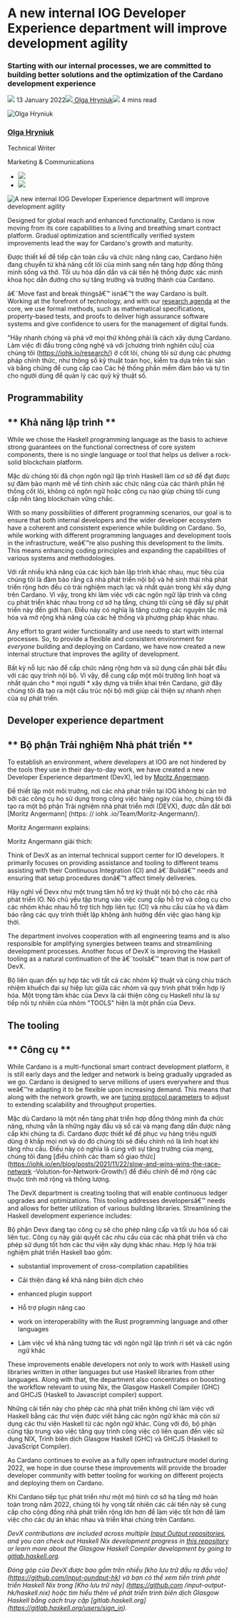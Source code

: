 # A new internal IOG Developer Experience department will improve development agility
### **Starting with our internal processes, we are committed to building better solutions and the optimization of the Cardano development experience**
![](img/2022-01-13-a-new-internal-iog-developer-experience-department.002.png) 13 January 2022![](img/2022-01-13-a-new-internal-iog-developer-experience-department.002.png)[ Olga Hryniuk](tmp//en/blog/authors/olga-hryniuk/page-1/)![](img/2022-01-13-a-new-internal-iog-developer-experience-department.003.png) 4 mins read

![Olga Hryniuk](img/2022-01-13-a-new-internal-iog-developer-experience-department.004.png)[](tmp//en/blog/authors/olga-hryniuk/page-1/)
### [**Olga Hryniuk**](tmp//en/blog/authors/olga-hryniuk/page-1/)
Technical Writer

Marketing & Communications

- ![](img/2022-01-13-a-new-internal-iog-developer-experience-department.005.png)[](https://www.linkedin.com/in/olga-hryniuk-1094a3160/ "LinkedIn")
- ![](img/2022-01-13-a-new-internal-iog-developer-experience-department.006.png)[](https://github.com/olgahryniuk "GitHub")

![A new internal IOG Developer Experience department will improve development agility](img/2022-01-13-a-new-internal-iog-developer-experience-department.007.jpeg)

Designed for global reach and enhanced functionality, Cardano is now moving from its core capabilities to a living and breathing smart contract platform. Gradual optimization and scientifically verified system improvements lead the way for Cardano's growth and maturity.

Được thiết kế để tiếp cận toàn cầu và chức năng nâng cao, Cardano hiện đang chuyển từ khả năng cốt lõi của mình sang nền tảng hợp đồng thông minh sống và thở.
Tối ưu hóa dần dần và cải tiến hệ thống được xác minh khoa học dẫn đường cho sự tăng trưởng và trưởng thành của Cardano.

â€˜Move fast and break thingsâ€™ isnâ€™t the way Cardano is built. Working at the forefront of technology, and with our [research agenda](https://iohk.io/research/) at the core, we use formal methods, such as mathematical specifications, property-based tests, and proofs to deliver high assurance software systems and give confidence to users for the management of digital funds.

"Hãy nhanh chóng và phá vỡ mọi thứ không phải là cách xây dựng Cardano.
Làm việc đi đầu trong công nghệ và với [chương trình nghiên cứu] của chúng tôi (https://iohk.io/research/) ở cốt lõi, chúng tôi sử dụng các phương pháp chính thức, như thông số kỹ thuật toán học, kiểm tra dựa trên tài sản và bằng chứng để cung cấp cao
Các hệ thống phần mềm đảm bảo và tự tin cho người dùng để quản lý các quỹ kỹ thuật số.

## **Programmability**

## ** Khả năng lập trình **

While we chose the Haskell programming language as the basis to achieve strong guarantees on the functional correctness of core system components, there is no single language or tool that helps us deliver a rock-solid blockchain platform. 

Mặc dù chúng tôi đã chọn ngôn ngữ lập trình Haskell làm cơ sở để đạt được sự đảm bảo mạnh mẽ về tính chính xác chức năng của các thành phần hệ thống cốt lõi, không có ngôn ngữ hoặc công cụ nào giúp chúng tôi cung cấp nền tảng blockchain vững chắc.

With so many possibilities of different programming scenarios, our goal is to ensure that both internal developers and the wider developer ecosystem have a coherent and consistent experience while building on Cardano. So, while working with different programming languages and development tools in the infrastructure, weâ€™re also pushing this development to the limits. This means enhancing coding principles and expanding the capabilities of various systems and methodologies. 

Với rất nhiều khả năng của các kịch bản lập trình khác nhau, mục tiêu của chúng tôi là đảm bảo rằng cả nhà phát triển nội bộ và hệ sinh thái nhà phát triển rộng hơn đều có trải nghiệm mạch lạc và nhất quán trong khi xây dựng trên Cardano.
Vì vậy, trong khi làm việc với các ngôn ngữ lập trình và công cụ phát triển khác nhau trong cơ sở hạ tầng, chúng tôi cũng sẽ đẩy sự phát triển này đến giới hạn.
Điều này có nghĩa là tăng cường các nguyên tắc mã hóa và mở rộng khả năng của các hệ thống và phương pháp khác nhau.

Any effort to grant wider functionality and use needs to start with internal processes. So, to provide a flexible and consistent environment for *everyone* building and deploying on Cardano, we have now created a new internal structure that improves the agility of development.

Bất kỳ nỗ lực nào để cấp chức năng rộng hơn và sử dụng cần phải bắt đầu với các quy trình nội bộ.
Vì vậy, để cung cấp một môi trường linh hoạt và nhất quán cho * mọi người * xây dựng và triển khai trên Cardano, giờ đây chúng tôi đã tạo ra một cấu trúc nội bộ mới giúp cải thiện sự nhanh nhẹn của sự phát triển.

## **Developer experience department**

## ** Bộ phận Trải nghiệm Nhà phát triển **

To establish an environment, where developers at IOG are not hindered by the tools they use in their day-to-day work, we have created a new Developer Experience department (DevX), led by [Moritz Angermann](https://iohk.io/team/moritz-angermann/).

Để thiết lập một môi trường, nơi các nhà phát triển tại IOG không bị cản trở bởi các công cụ họ sử dụng trong công việc hàng ngày của họ, chúng tôi đã tạo ra một bộ phận Trải nghiệm nhà phát triển mới (DEVX), được dẫn dắt bởi [Moritz Angermann] (https: // iohk
.io/Team/Moritz-Angermann/).

Moritz Angermann explains:

Moritz Angermann giải thích:

Think of DevX as an internal technical support center for IO developers. It primarily focuses on providing assistance and tooling to different teams assisting with their Continuous Integration (CI) and â€˜Buildâ€™ needs and ensuring that setup procedures donâ€™t affect timely deliveries.

Hãy nghĩ về Devx như một trung tâm hỗ trợ kỹ thuật nội bộ cho các nhà phát triển IO.
Nó chủ yếu tập trung vào việc cung cấp hỗ trợ và công cụ cho các nhóm khác nhau hỗ trợ tích hợp liên tục (CI) và nhu cầu của họ và đảm bảo rằng các quy trình thiết lập không ảnh hưởng đến việc giao hàng kịp thời.

The department involves cooperation with all engineering teams and is also responsible for amplifying synergies between teams and streamlining development processes. Another focus of DevX is improving the Haskell tooling as a natural continuation of the â€˜toolsâ€™ team that is now part of DevX.

Bộ liên quan đến sự hợp tác với tất cả các nhóm kỹ thuật và cũng chịu trách nhiệm khuếch đại sự hiệp lực giữa các nhóm và quy trình phát triển hợp lý hóa.
Một trọng tâm khác của Devx là cải thiện công cụ Haskell như là sự tiếp nối tự nhiên của nhóm "TOOLS" hiện là một phần của Devx.

## **The tooling**

## ** Công cụ **

While Cardano is a multi-functional smart contract development platform, it is still early days and the ledger and network is being gradually upgraded as we go. Cardano is designed to serve millions of users everywhere and thus weâ€™re adapting it to be flexible upon increasing demand. This means that along with the network growth, we are [tuning protocol parameters](https://iohk.io/en/blog/posts/2021/11/22/slow-and-steady-wins-the-race-network-evolution-for-network-growth/) to adjust to extending scalability and throughput properties.

Mặc dù Cardano là một nền tảng phát triển hợp đồng thông minh đa chức năng, nhưng vẫn là những ngày đầu và sổ cái và mạng đang dần được nâng cấp khi chúng ta đi.
Cardano được thiết kế để phục vụ hàng triệu người dùng ở khắp mọi nơi và do đó chúng tôi sẽ điều chỉnh nó là linh hoạt khi tăng nhu cầu.
Điều này có nghĩa là cùng với sự tăng trưởng của mạng, chúng tôi đang [điều chỉnh các tham số giao thức] (https://iohk.io/en/blog/posts/2021/11/22/slow-and-wins-wins-the-race-network
-Volution-for-Network-Growth/) để điều chỉnh để mở rộng các thuộc tính mở rộng và thông lượng.

The DevX department is creating tooling that will enable continuous ledger upgrades and optimizations. This tooling addresses developersâ€™ needs and allows for better utilization of various building libraries. Streamlining the Haskell development experience includes:

Bộ phận Devx đang tạo công cụ sẽ cho phép nâng cấp và tối ưu hóa sổ cái liên tục.
Công cụ này giải quyết các nhu cầu của các nhà phát triển và cho phép sử dụng tốt hơn các thư viện xây dựng khác nhau.
Hợp lý hóa trải nghiệm phát triển Haskell bao gồm:

- substantial improvement of cross-compilation capabilities

- Cải thiện đáng kể khả năng biên dịch chéo

- enhanced plugin support

- Hỗ trợ plugin nâng cao

- work on interoperability with the Rust programming language and other languages

- Làm việc về khả năng tương tác với ngôn ngữ lập trình rỉ sét và các ngôn ngữ khác

These improvements enable developers not only to work with Haskell using libraries written in other languages but use Haskell libraries from other languages. Along with that, the department also concentrates on boosting the workflow relevant to using Nix, the Glasgow Haskell Compiler (GHC) and GHCJS (Haskell to Javascript compiler) support.

Những cải tiến này cho phép các nhà phát triển không chỉ làm việc với Haskell bằng các thư viện được viết bằng các ngôn ngữ khác mà còn sử dụng các thư viện Haskell từ các ngôn ngữ khác.
Cùng với đó, bộ phận cũng tập trung vào việc tăng quy trình công việc có liên quan đến việc sử dụng NIX, Trình biên dịch Glasgow Haskell (GHC) và GHCJS (Haskell to JavaScript Compiler).

As Cardano continues to evolve as a fully open infrastructure model during 2022, we hope in due course these improvements will provide the broader developer community with better tooling for working on different projects and deploying them on Cardano.

Khi Cardano tiếp tục phát triển như một mô hình cơ sở hạ tầng mở hoàn toàn trong năm 2022, chúng tôi hy vọng tất nhiên các cải tiến này sẽ cung cấp cho cộng đồng nhà phát triển rộng lớn hơn để làm việc tốt hơn để làm việc cho các dự án khác nhau và triển khai chúng trên Cardano.

*DevX contributions are included across multiple [Input Output repositories](https://github.com/input-output-hk), and you can check out Haskell Nix development progress in [this repository](https://github.com/input-output-hk/haskell.nix) or learn more about the Glasgow Haskell Compiler development by going to [gitlab.haskell.org](https://gitlab.haskell.org/users/sign_in).*

*Đóng góp của DevX được bao gồm trên nhiều [kho lưu trữ đầu ra đầu vào] (https://github.com/input-oundput-hk) và bạn có thể xem tiến trình phát triển Haskell Nix trong [Kho lưu trữ này] (https://github.com
/input-output-hk/haskell.nix) hoặc tìm hiểu thêm về phát triển trình biên dịch Glasgow Haskell bằng cách truy cập [gitlab.haskell.org] (https://gitlab.haskell.org/users/sign_in).*

